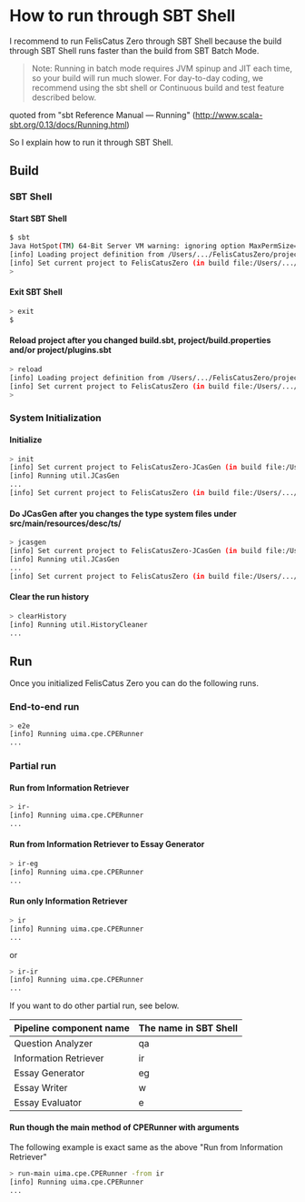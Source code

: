 # How to run through SBT Shell
I recommend to run FelisCatus Zero through SBT Shell because the build through SBT Shell runs faster than the build from SBT Batch Mode.
> Note: Running in batch mode requires JVM spinup and JIT each time, so your build will run much slower. For day-to-day coding, we recommend using the sbt shell or Continuous build and test feature described below.  

quoted from "sbt Reference Manual — Running" (http://www.scala-sbt.org/0.13/docs/Running.html)

So I explain how to run it through SBT Shell.
## Build
### SBT Shell
#### Start SBT Shell
```bash
$ sbt
Java HotSpot(TM) 64-Bit Server VM warning: ignoring option MaxPermSize=384m; support was removed in 8.0
[info] Loading project definition from /Users/.../FelisCatusZero/project
[info] Set current project to FelisCatusZero (in build file:/Users/.../FelisCatusZero/)
> 
```
#### Exit SBT Shell
```bash
> exit
$ 
```
#### Reload project after you changed build.sbt, project/build.properties and/or project/plugins.sbt
```bash
> reload
[info] Loading project definition from /Users/.../FelisCatusZero/project
[info] Set current project to FelisCatusZero (in build file:/Users/.../FelisCatusZero/)
> 
```
### System Initialization
#### Initialize
```bash
> init
[info] Set current project to FelisCatusZero-JCasGen (in build file:/Users/.../FelisCatusZero/)
[info] Running util.JCasGen 
...
[info] Set current project to FelisCatusZero (in build file:/Users/.../FelisCatusZero/)
```
#### Do JCasGen after you changes the type system files under src/main/resources/desc/ts/
```bash
> jcasgen
[info] Set current project to FelisCatusZero-JCasGen (in build file:/Users/.../FelisCatusZero/)
[info] Running util.JCasGen 
...
[info] Set current project to FelisCatusZero (in build file:/Users/.../FelisCatusZero/)
```
#### Clear the run history
```bash
> clearHistory
[info] Running util.HistoryCleaner 
...
```
## Run
Once you initialized FelisCatus Zero you can do the following runs.
### End-to-end run
```bash
> e2e
[info] Running uima.cpe.CPERunner 
...
```
### Partial run
#### Run from Information Retriever
```bash
> ir-
[info] Running uima.cpe.CPERunner 
...
```
#### Run from Information Retriever to Essay Generator
```bash
> ir-eg
[info] Running uima.cpe.CPERunner 
...
```
#### Run only Information Retriever
```bash
> ir
[info] Running uima.cpe.CPERunner 
...
```
or
```bash
> ir-ir
[info] Running uima.cpe.CPERunner 
...
```

If you want to do other partial run, see below.

Pipeline component name|The name in SBT Shell
---|---
Question Analyzer|qa
Information Retriever|ir
Essay Generator|eg
Essay Writer|w
Essay Evaluator|e

#### Run though the main method of CPERunner with arguments
The following example is exact same as the above "Run from Information Retriever"
```bash
> run-main uima.cpe.CPERunner -from ir
[info] Running uima.cpe.CPERunner 
...
```
